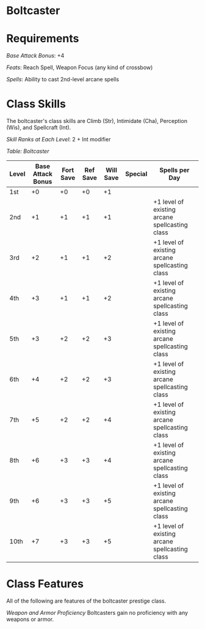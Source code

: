 Boltcaster
==========

Requirements
============

*Base Attack Bonus*: +4

*Feats*:  Reach Spell, Weapon Focus (any kind of crossbow)

*Spells*:  Ability to cast 2nd-level arcane spells

Class Skills
============

The boltcaster's class skills are Climb (Str), Intimidate (Cha), Perception (Wis), and Spellcraft (Int).

*Skill Ranks at Each Level*: 2 + Int modifier

*Table:  Boltcaster*

Level | Base Attack Bonus | Fort Save | Ref Save | Will Save | Special | Spells per Day
------|-------------------|-----------|----------|-----------|---------|---------------
1st   | +0                |        +0 |       +0 |        +1 |         |
2nd   | +1                |        +1 |       +1 |        +1 |         | +1 level of existing arcane spellcasting class
3rd   | +2                |        +1 |       +1 |        +2 |         | +1 level of existing arcane spellcasting class
4th   | +3                |        +1 |       +1 |        +2 |         | +1 level of existing arcane spellcasting class
5th   | +3                |        +2 |       +2 |        +3 |         | +1 level of existing arcane spellcasting class
6th   | +4                |        +2 |       +2 |        +3 |         | +1 level of existing arcane spellcasting class
7th   | +5                |        +2 |       +2 |        +4 |         | +1 level of existing arcane spellcasting class
8th   | +6                |        +3 |       +3 |        +4 |         | +1 level of existing arcane spellcasting class
9th   | +6                |        +3 |       +3 |        +5 |         | +1 level of existing arcane spellcasting class
10th  | +7                |        +3 |       +3 |        +5 |         | +1 level of existing arcane spellcasting class

Class Features
==============

All of the following are features of the boltcaster prestige class.

*Weapon and Armor Proficiency* Boltcasters gain no proficiency with any weapons or armor.

